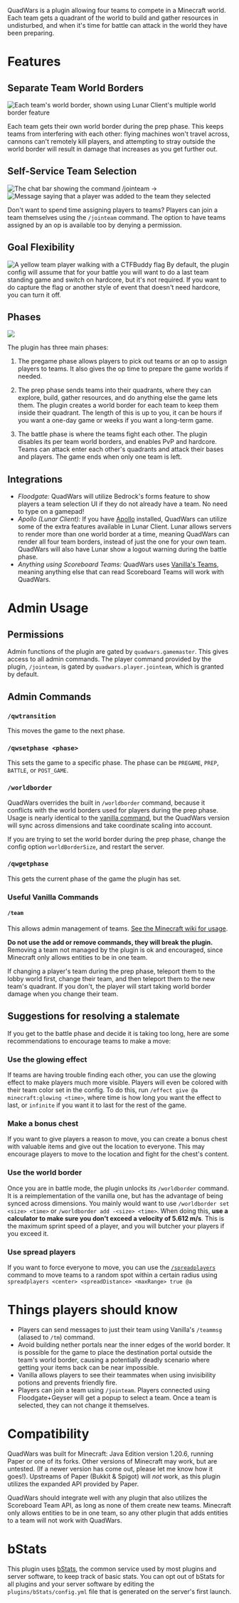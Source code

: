 QuadWars is a plugin allowing four teams to compete in a Minecraft world. Each team gets a
quadrant of the world to build and gather resources in undisturbed, and when it's time for
battle can attack in the world they have been preparing.

# Features

## Separate Team World Borders

![Each team's world border, shown using Lunar Client's multiple world border feature](images/FourWorldBordersNether.png)

Each team gets their own world border during the prep phase. This keeps teams from interfering with
each other: flying machines won't travel across, cannons can't remotely kill players, and
attempting to stray outside the world border will result in damage that increases as you get
further out.

## Self-Service Team Selection

![The chat bar showing the command `/jointeam`](images/JoinTeamCommand.png) → ![Message saying that a player was added to the team they selected](images/JoinedTeamMessage.png)

Don't want to spend time assigning players to teams? Players can join a team themselves using the
`/jointeam` command. The option to have teams assigned by an op is available too by denying a
permission.

## Goal Flexibility

![A yellow team player walking with a CTFBuddy flag](images/PlayerWalkingWithFlag.png)
By default, the plugin config will assume that for your battle you will want to do a last team
standing game and switch on hardcore, but it's not required. If you want to do capture the flag
or another style of event that doesn't need hardcore, you can turn it off.

## Phases

![](images/BattlePhaseStartTimer.png)

The plugin has three main phases:

1. The pregame phase allows players to pick out teams or an op to assign players to teams. It also
   gives the op time to prepare the game worlds if needed.

2. The prep phase sends teams into their quadrants, where they can explore, build, gather resources,
   and do anything else the game lets them. The plugin creates a world border for each team to keep
   them inside their quadrant. The length of this is up to you, it can be hours if you want a
   one-day game or weeks if you want a long-term game.

3. The battle phase is where the teams fight each other. The plugin disables its per team world
   borders, and enables PvP and hardcore. Teams can attack enter each other's quadrants and attack
   their bases and players. The game ends when only one team is left.

## Integrations

* *Floodgate:* QuadWars will utilize Bedrock's forms feature to show players a team selection UI
  if they do not already have a team. No need to type on a gamepad!
* *Apollo (Lunar Client):* If you have [Apollo](https://modrinth.com/plugin/lunar-client-apollo)
  installed, QuadWars can utilize some of the extra features available in Lunar Client. Lunar
  allows servers to render more than one world border at a time, meaning QuadWars can render all
  four team borders, instead of just the one for your own team. QuadWars will also have Lunar
  show a logout warning during the battle phase.
* *Anything using Scoreboard Teams:* QuadWars
  uses [Vanilla's Teams](https://minecraft.wiki/w/Scoreboard#Teams), meaning anything else that
  can read Scoreboard Teams will work with QuadWars.

# Admin Usage

## Permissions

Admin functions of the plugin are gated by `quadwars.gamemaster`. This gives access to all admin
commands. The player command provided by the plugin, `/jointeam`, is gated by
`quadwars.player.jointeam`, which is granted by default.

## Admin Commands

### `/qwtransition`

This moves the game to the next phase.

### `/qwsetphase <phase>`

This sets the game to a specific phase. The phase can be `PREGAME`, `PREP`, `BATTLE`,
or `POST_GAME`.

### `/worldborder`

QuadWars overrides the built in `/worldborder` command, because it conflicts with the world
borders used for players during the prep phase. Usage is nearly identical to the [vanilla
command](https://minecraft.wiki/w/Commands/worldborder),
but the QuadWars version will sync across dimensions and take coordinate scaling into account.

If you are trying to set the world border during the prep phase, change the config option
`worldBorderSize`, and restart the server.

### `/qwgetphase`

This gets the current phase of the game the plugin has set.

### Useful Vanilla Commands

#### `/team`

This allows admin management of
teams. [See the Minecraft wiki for usage](https://minecraft.wiki/w/Commands/team).

**Do not use
the add or remove commands, they will break the plugin.** Removing a team not managed by the
plugin is ok and encouraged, since Minecraft only allows entities to be in one team.

If changing a player's team during the prep phase, teleport them to the lobby world first,
change their team, and then teleport them to the new team's quadrant. If you don't, the player
will start taking world border damage when you change their team.

## Suggestions for resolving a stalemate

If you get to the battle phase and decide it is taking too long, here are some recommendations
to encourage teams to make a move:

### Use the glowing effect

If teams are having trouble finding each other, you can use the glowing effect to make players
much more visible. Players will even be colored with their team color set in the config. To do
this, run `/effect give @a minecraft:glowing <time>`, where time is how long you want the effect
to last, or `infinite` if you want it to last for the rest of the game.

### Make a bonus chest

If you want to give players a reason to move, you can create a bonus chest with valuable items
and give out the location to everyone. This may encourage players to move to the location and
fight for the chest's content.

### Use the world border

Once you are in battle mode, the plugin unlocks its `/worldborder` command. It is a
reimplementation of the vanilla one, but has the advantage of being synced across dimensions.
You mainly would want to use `/worldborder set <size> <time>` or `/worldborder add -<size>
<time>`. When doing this, **use a
calculator to make sure you don't exceed a velocity of 5.612 m/s**. This is the maximum sprint
speed of a player, and you will butcher your players if you exceed it.

### Use spread players

If you want to force everyone to move, you can use
the [`/spreadplayers`](https://minecraft.wiki/w/Commands/spreadplayers) command to move teams
to a random spot within a certain radius using
`spreadplayers <center> <spreadDistance> <maxRange> true @a`

# Things players should know

* Players can send messages to just their team using Vanilla's `/teammsg` (aliased to `/tm`)
  command.
* Avoid building nether portals near the inner edges of the world border. It is possible for the
  game to place the destination portal outside the team's world border, causing a potentially
  deadly scenario where getting your items back can be near impossible.
* Vanilla allows players to see their teammates when using invisibility potions and prevents
  friendly fire.
* Players can join a team using `/jointeam`. Players connected using Floodgate+Geyser will get a
  popup to select a team. Once a team is selected, they can not change it themselves.

# Compatibility

QuadWars was built for Minecraft: Java Edition version 1.20.6, running Paper or one of its
forks. Other versions of Minecraft may work, but are untested. (If a newer version has come out,
please let me know how it goes!). Upstreams of Paper (Bukkit & Spigot) will *not* work, as this
plugin utilizes the expanded API provided by Paper.

QuadWars should integrate well with any plugin that also utilizes the Scoreboard Team API, as
long as none of them create new teams. Minecraft only allows entities to be in one team,
so any other plugin that adds entities to a team will not work with QuadWars.

# bStats

This plugin uses [bStats](https://bstats.org/), the common service used by most plugins and server
software, to keep track of basic stats. You can opt out of bStats for all plugins and your server
software by editing the `plugins/bStats/config.yml` file that is generated on the server's first
launch.